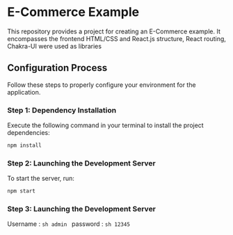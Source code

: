 # E-Commerce Example

This repository provides a project for creating an E-Commerce example. It encompasses the frontend HTML/CSS and React.js structure, React routing, Chakra-UI were used as libraries
## Configuration Process

Follow these steps to properly configure your environment for the application.

### Step 1: Dependency Installation

Execute the following command in your terminal to install the project dependencies:

```sh
npm install
```

### Step 2: Launching the Development Server

To start the server, run:

```sh
npm start
```

### Step 3: Launching the Development Server

Username : ```sh admin ```
password : ```sh 12345 ```
